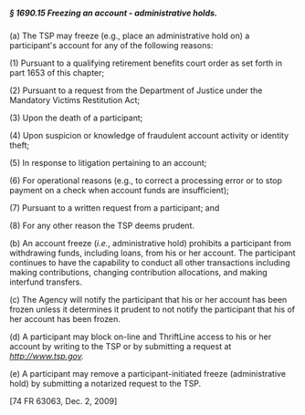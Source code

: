 ##### § 1690.15 Freezing an account - administrative holds. #####

(a) The TSP may freeze (e.g., place an administrative hold on) a participant's account for any of the following reasons:

(1) Pursuant to a qualifying retirement benefits court order as set forth in part 1653 of this chapter;

(2) Pursuant to a request from the Department of Justice under the Mandatory Victims Restitution Act;

(3) Upon the death of a participant;

(4) Upon suspicion or knowledge of fraudulent account activity or identity theft;

(5) In response to litigation pertaining to an account;

(6) For operational reasons (e.g., to correct a processing error or to stop payment on a check when account funds are insufficient);

(7) Pursuant to a written request from a participant; and

(8) For any other reason the TSP deems prudent.

(b) An account freeze (*i.e.*, administrative hold) prohibits a participant from withdrawing funds, including loans, from his or her account. The participant continues to have the capability to conduct all other transactions including making contributions, changing contribution allocations, and making interfund transfers.

(c) The Agency will notify the participant that his or her account has been frozen unless it determines it prudent to not notify the participant that his of her account has been frozen.

(d) A participant may block on-line and ThriftLine access to his or her account by writing to the TSP or by submitting a request at *http://www.tsp.gov.*

(e) A participant may remove a participant-initiated freeze (administrative hold) by submitting a notarized request to the TSP.

[74 FR 63063, Dec. 2, 2009]